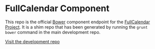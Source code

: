 
FullCalendar Component
======================

This repo is the official [Bower][bower] component endpoint for the [FullCalendar Project][fc-homepage]. It is a shim repo that has been generated by running the `grunt bower` command in the main development repo.

[Visit the development repo][fc-repo]


[bower]: http://bower.io/
[fc-homepage]: http://arshaw.com/fullcalendar/
[fc-repo]: https://github.com/arshaw/fullcalendar
